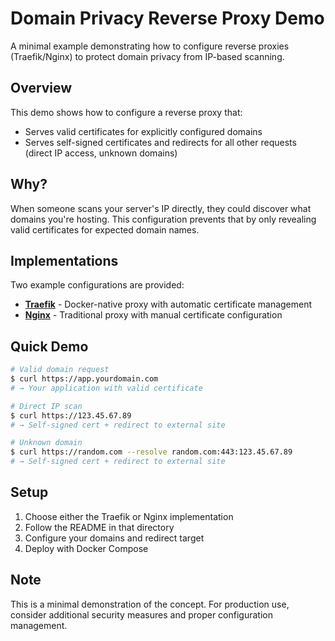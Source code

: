 # Domain Privacy Reverse Proxy Demo

A minimal example demonstrating how to configure reverse proxies (Traefik/Nginx) to protect domain privacy from IP-based scanning.

## Overview

This demo shows how to configure a reverse proxy that:
- Serves valid certificates for explicitly configured domains
- Serves self-signed certificates and redirects for all other requests (direct IP access, unknown domains)

## Why?

When someone scans your server's IP directly, they could discover what domains you're hosting. This configuration prevents that by only revealing valid certificates for expected domain names.

## Implementations

Two example configurations are provided:

- **[Traefik](./traefik/)** - Docker-native proxy with automatic certificate management
- **[Nginx](./nginx/)** - Traditional proxy with manual certificate configuration

## Quick Demo

```bash
# Valid domain request
$ curl https://app.yourdomain.com
# → Your application with valid certificate

# Direct IP scan
$ curl https://123.45.67.89
# → Self-signed cert + redirect to external site

# Unknown domain
$ curl https://random.com --resolve random.com:443:123.45.67.89
# → Self-signed cert + redirect to external site
```

## Setup

1. Choose either the Traefik or Nginx implementation
2. Follow the README in that directory
3. Configure your domains and redirect target
4. Deploy with Docker Compose

## Note

This is a minimal demonstration of the concept. For production use, consider additional security measures and proper configuration management.